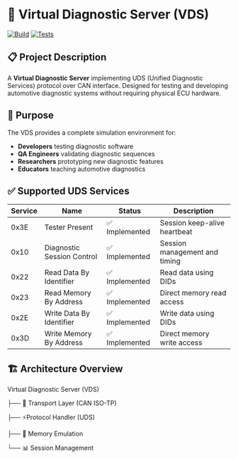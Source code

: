 # 🚗 Virtual Diagnostic Server (VDS)

[![Build](https://img.shields.io/github/actions/workflow/status/Pils48/virtual_ecu/build-test.yml?label=build&logo=github)](https://github.com/Pils48/virtual_ecu/actions/workflows/build-test.yml)
[![Tests](https://img.shields.io/github/actions/workflow/status/Pils48/virtual_ecu/build-test.yml?label=tests&logo=github)](https://github.com/Pils48/virtual_ecu/actions/workflows/build-test.yml)

## 📋 Project Description

A **Virtual Diagnostic Server** implementing UDS (Unified Diagnostic Services) protocol over CAN interface. Designed for testing and developing automotive diagnostic systems without requiring physical ECU hardware.

## 🎯 Purpose

The VDS provides a complete simulation environment for:
- **Developers** testing diagnostic software
- **QA Engineers** validating diagnostic sequences  
- **Researchers** prototyping new diagnostic features
- **Educators** teaching automotive diagnostics

## ✅ Supported UDS Services

| Service | Name | Status | Description |
|---------|------|---------|-------------|
| 0x3E | Tester Present | ✅ Implemented | Session keep-alive heartbeat |
| 0x10 | Diagnostic Session Control | ✅ Implemented | Session management and timing |
| 0x22 | Read Data By Identifier | ✅ Implemented | Read data using DIDs |
| 0x23 | Read Memory By Address | ✅ Implemented | Direct memory read access |
| 0x2E | Write Data By Identifier | ✅ Implemented | Write data using DIDs |
| 0x3D | Write Memory By Address | ✅ Implemented | Direct memory write access |

## 🏗️ Architecture Overview

Virtual Diagnostic Server (VDS)

├── 🔌 Transport Layer (CAN ISO-TP)

├── ⚡Protocol Handler (UDS)

├── 💾 Memory Emulation

└── 📊 Session Management
